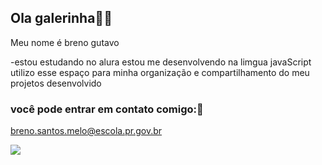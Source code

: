 ## Ola galerinha👋🦁

Meu nome é breno gutavo 

-estou estudando no alura
estou me desenvolvendo na limgua javaScript
utilizo esse espaço para minha organização e compartilhamento do meu projetos desenvolvido

### você pode entrar em contato comigo:📧

breno.santos.melo@escola.pr.gov.br


![](https://tenor.com/pt-BR/view/dog-wtf-what-the-fuck-huh-what-gif-14455295)



